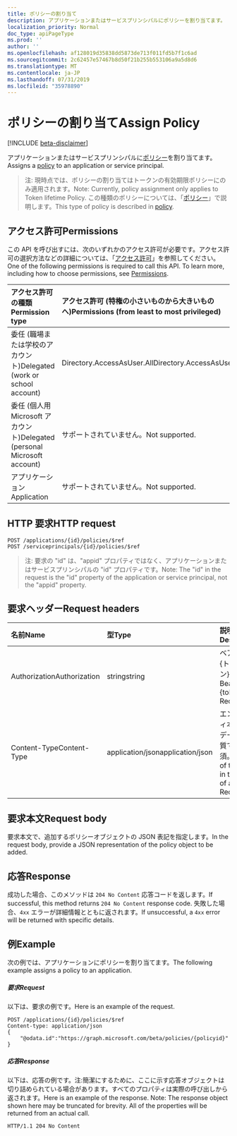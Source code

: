 ```yaml
---
title: ポリシーの割り当て
description: アプリケーションまたはサービスプリンシパルにポリシーを割り当てます。
localization_priority: Normal
doc_type: apiPageType
ms.prod: ''
author: ''
ms.openlocfilehash: af128019d35838dd5873de713f011fd5b7f1c6ad
ms.sourcegitcommit: 2c62457e57467b8d50f21b255b553106a9a5d8d6
ms.translationtype: MT
ms.contentlocale: ja-JP
ms.lasthandoff: 07/31/2019
ms.locfileid: "35978890"
---
```

# <a name="assign-policy"></a><span data-ttu-id="2a06c-103">ポリシーの割り当て</span><span class="sxs-lookup"><span data-stu-id="2a06c-103">Assign Policy</span></span>

[!INCLUDE [beta-disclaimer](../../includes/beta-disclaimer.md)]

<span data-ttu-id="2a06c-104">アプリケーションまたはサービスプリンシパルに[ポリシー](../resources/policy.md)を割り当てます。</span><span class="sxs-lookup"><span data-stu-id="2a06c-104">Assigns a [policy](../resources/policy.md) to an application or service principal.</span></span>

><span data-ttu-id="2a06c-105">注: 現時点では、ポリシーの割り当てはトークンの有効期限ポリシーにのみ適用されます。</span><span class="sxs-lookup"><span data-stu-id="2a06c-105">Note: Currently, policy assignment only applies to Token lifetime Policy.</span></span> <span data-ttu-id="2a06c-106">この種類のポリシーについては、「[ポリシー](../resources/policy.md)」で説明します。</span><span class="sxs-lookup"><span data-stu-id="2a06c-106">This type of policy is described in [policy](../resources/policy.md).</span></span>

## <a name="permissions"></a><span data-ttu-id="2a06c-107">アクセス許可</span><span class="sxs-lookup"><span data-stu-id="2a06c-107">Permissions</span></span>
<span data-ttu-id="2a06c-p102">この API を呼び出すには、次のいずれかのアクセス許可が必要です。アクセス許可の選択方法などの詳細については、「[アクセス許可](/graph/permissions-reference)」を参照してください。</span><span class="sxs-lookup"><span data-stu-id="2a06c-p102">One of the following permissions is required to call this API. To learn more, including how to choose permissions, see [Permissions](/graph/permissions-reference).</span></span>

|<span data-ttu-id="2a06c-110">アクセス許可の種類</span><span class="sxs-lookup"><span data-stu-id="2a06c-110">Permission type</span></span>      | <span data-ttu-id="2a06c-111">アクセス許可 (特権の小さいものから大きいものへ)</span><span class="sxs-lookup"><span data-stu-id="2a06c-111">Permissions (from least to most privileged)</span></span>              |
|:--------------------|:---------------------------------------------------------|
|<span data-ttu-id="2a06c-112">委任 (職場または学校のアカウント)</span><span class="sxs-lookup"><span data-stu-id="2a06c-112">Delegated (work or school account)</span></span> | <span data-ttu-id="2a06c-113">Directory.AccessAsUser.All</span><span class="sxs-lookup"><span data-stu-id="2a06c-113">Directory.AccessAsUser.All</span></span>    |
|<span data-ttu-id="2a06c-114">委任 (個人用 Microsoft アカウント)</span><span class="sxs-lookup"><span data-stu-id="2a06c-114">Delegated (personal Microsoft account)</span></span> | <span data-ttu-id="2a06c-115">サポートされていません。</span><span class="sxs-lookup"><span data-stu-id="2a06c-115">Not supported.</span></span>    |
|<span data-ttu-id="2a06c-116">アプリケーション</span><span class="sxs-lookup"><span data-stu-id="2a06c-116">Application</span></span> | <span data-ttu-id="2a06c-117">サポートされていません。</span><span class="sxs-lookup"><span data-stu-id="2a06c-117">Not supported.</span></span> |

## <a name="http-request"></a><span data-ttu-id="2a06c-118">HTTP 要求</span><span class="sxs-lookup"><span data-stu-id="2a06c-118">HTTP request</span></span>

```http
POST /applications/{id}/policies/$ref
POST /serviceprincipals/{id}/policies/$ref
```

> <span data-ttu-id="2a06c-119">注: 要求の "id" は、"appid" プロパティではなく、アプリケーションまたはサービスプリンシパルの "id" プロパティです。</span><span class="sxs-lookup"><span data-stu-id="2a06c-119">Note: The "id" in the request is the "id" property of the application or service principal, not the "appid" property.</span></span>

## <a name="request-headers"></a><span data-ttu-id="2a06c-120">要求ヘッダー</span><span class="sxs-lookup"><span data-stu-id="2a06c-120">Request headers</span></span>
| <span data-ttu-id="2a06c-121">名前</span><span class="sxs-lookup"><span data-stu-id="2a06c-121">Name</span></span>       | <span data-ttu-id="2a06c-122">型</span><span class="sxs-lookup"><span data-stu-id="2a06c-122">Type</span></span> | <span data-ttu-id="2a06c-123">説明</span><span class="sxs-lookup"><span data-stu-id="2a06c-123">Description</span></span>|
|:---------------|:--------|:----------|
| <span data-ttu-id="2a06c-124">Authorization</span><span class="sxs-lookup"><span data-stu-id="2a06c-124">Authorization</span></span>  | <span data-ttu-id="2a06c-125">string</span><span class="sxs-lookup"><span data-stu-id="2a06c-125">string</span></span>  | <span data-ttu-id="2a06c-p103">ベアラー {トークン}。必須。</span><span class="sxs-lookup"><span data-stu-id="2a06c-p103">Bearer {token}. Required.</span></span> |
| <span data-ttu-id="2a06c-128">Content-Type</span><span class="sxs-lookup"><span data-stu-id="2a06c-128">Content-Type</span></span> | <span data-ttu-id="2a06c-129">application/json</span><span class="sxs-lookup"><span data-stu-id="2a06c-129">application/json</span></span>  | <span data-ttu-id="2a06c-p104">エンティティ本文内のデータの性質です。必須。</span><span class="sxs-lookup"><span data-stu-id="2a06c-p104">Nature of the data in the body of an entity. Required.</span></span> |

## <a name="request-body"></a><span data-ttu-id="2a06c-132">要求本文</span><span class="sxs-lookup"><span data-stu-id="2a06c-132">Request body</span></span>
<span data-ttu-id="2a06c-133">要求本文で、追加するポリシーオブジェクトの JSON 表記を指定します。</span><span class="sxs-lookup"><span data-stu-id="2a06c-133">In the request body, provide a JSON representation of the policy object to be added.</span></span>

## <a name="response"></a><span data-ttu-id="2a06c-134">応答</span><span class="sxs-lookup"><span data-stu-id="2a06c-134">Response</span></span>

<span data-ttu-id="2a06c-135">成功した場合、このメソッドは `204 No Content` 応答コードを返します。</span><span class="sxs-lookup"><span data-stu-id="2a06c-135">If successful, this method returns `204 No Content` response code.</span></span> <span data-ttu-id="2a06c-136">失敗した場合、`4xx` エラーが詳細情報とともに返されます。</span><span class="sxs-lookup"><span data-stu-id="2a06c-136">If unsuccessful, a `4xx` error will be returned with specific details.</span></span>

## <a name="example"></a><span data-ttu-id="2a06c-137">例</span><span class="sxs-lookup"><span data-stu-id="2a06c-137">Example</span></span>
<span data-ttu-id="2a06c-138">次の例では、アプリケーションにポリシーを割り当てます。</span><span class="sxs-lookup"><span data-stu-id="2a06c-138">The following example assigns a policy to an application.</span></span>

##### <a name="request"></a><span data-ttu-id="2a06c-139">要求</span><span class="sxs-lookup"><span data-stu-id="2a06c-139">Request</span></span>
<span data-ttu-id="2a06c-140">以下は、要求の例です。</span><span class="sxs-lookup"><span data-stu-id="2a06c-140">Here is an example of the request.</span></span>

```http
POST /applications/{id}/policies/$ref
Content-type: application/json
{
    "@odata.id":"https://graph.microsoft.com/beta/policies/{policyid}"
}
```

##### <a name="response"></a><span data-ttu-id="2a06c-141">応答</span><span class="sxs-lookup"><span data-stu-id="2a06c-141">Response</span></span>
<span data-ttu-id="2a06c-p106">以下は、応答の例です。注:簡潔にするために、ここに示す応答オブジェクトは切り詰められている場合があります。すべてのプロパティは実際の呼び出しから返されます。</span><span class="sxs-lookup"><span data-stu-id="2a06c-p106">Here is an example of the response. Note: The response object shown here may be truncated for brevity. All of the properties will be returned from an actual call.</span></span>

```http
HTTP/1.1 204 No Content
```
